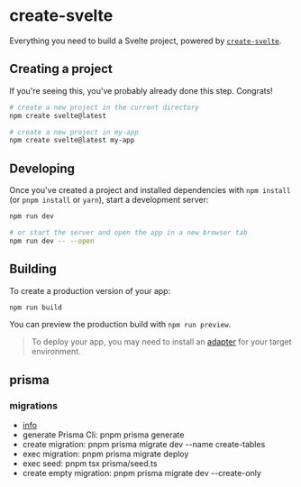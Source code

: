 # create-svelte

Everything you need to build a Svelte project, powered by [`create-svelte`](https://github.com/sveltejs/kit/tree/main/packages/create-svelte).

## Creating a project

If you're seeing this, you've probably already done this step. Congrats!

```bash
# create a new project in the current directory
npm create svelte@latest

# create a new project in my-app
npm create svelte@latest my-app
```

## Developing

Once you've created a project and installed dependencies with `npm install` (or `pnpm install` or `yarn`), start a development server:

```bash
npm run dev

# or start the server and open the app in a new browser tab
npm run dev -- --open
```

## Building

To create a production version of your app:

```bash
npm run build
```

You can preview the production build with `npm run preview`.

> To deploy your app, you may need to install an [adapter](https://kit.svelte.dev/docs/adapters) for your target environment.

## prisma

### migrations

- [info](https://wanago.io/2023/07/03/api-nestjs-prisma-migrations/)
- generate Prisma Cli: pnpm prisma generate
- create migration: pnpm prisma migrate dev --name create-tables
- exec migration: pnpm prisma migrate deploy
- exec seed: pnpm tsx prisma/seed.ts
- create empty migration: pnpm prisma migrate dev --create-only
